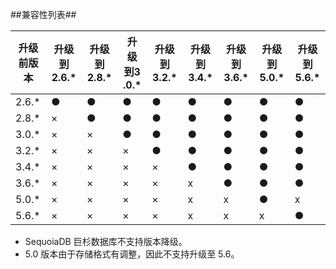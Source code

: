 ##兼容性列表##

| 升级前版本 | 升级到 2.6.* | 升级到 2.8.* | 升级到3 .0.* | 升级到 3.2.* | 升级到 3.4.* | 升级到 3.6.* | 升级到 5.0.* | 升级到 5.6.* |
|------------|--------------|--------------|--------------|--------------|--------------|--------------|--------------|--------------|
| 2.6.*      | ●            | ●            | ●            | ●            | ●            | ●            | ●            | ●            |
| 2.8.*      | ×            | ●            | ●            | ●            | ●            | ●            | ●            | ●            |
| 3.0.*      | ×            | ×            | ●            | ●            | ●            | ●            | ●            | ●            |
| 3.2.*      | ×            | ×            | ×            | ●            | ●            | ●            | ●            | ●            |
| 3.4.*      | ×            | ×            | ×            | ×            | ●            | ●            | ●            | ●            |
| 3.6.*      | ×            | ×            | ×            | ×            | x            | ●            | ●            | ●            |
| 5.0.*      | ×            | ×            | ×            | ×            | x            | x            | ●            | x            |
| 5.6.*      | ×            | ×            | ×            | ×            | x            | x            | x            | ●            |

- SequoiaDB 巨杉数据库不支持版本降级。
- 5.0 版本由于存储格式有调整，因此不支持升级至 5.6。
